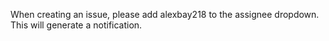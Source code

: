 When creating an issue, please add alexbay218 to the assignee dropdown. This will generate a notification.
